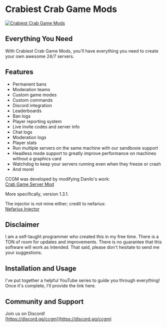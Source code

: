 
# Crabiest Crab Game Mods

[![Crabiest Crab Game Mods](https://i.ibb.co/RgrcnJz/ccgm-long-transparent-cropped-center-small.png)](https://nodesource.com/products/nsolid)

## Everything You Need

With Crabiest Crab Game Mods, you'll have everything you need to create your own awesome 24/7 servers.

## Features

- Permanent bans
- Moderation teams
- Custom game modes
- Custom commands
- Discord integration
- Leaderboards
- Ban logs
- Player reporting system
- Live invite codes and server info
- Chat logs
- Moderation logs
- Player stats
- Run multiple servers on the same machine with our sandboxie support
- Headless mode support to greatly improve performance on machines without a graphics card
- Watchdog to keep your servers running even when they freeze or crash
- And more!

CCGM was developed by modifying Danilo's work:</br>
[Crab Game Server Mod](https://github.com/Danilo1301/crab-game-server-mod)

More specifically, version 1.3.1.

The injector is not mine either; credit to nefarius:</br>
[Nefarius Injector](https://github.com/nefarius/Injector)

## Disclaimer

I am a self-taught programmer who created this in my free time. There is a TON of room for updates and improvements. There is no guarantee that this software will work as intended. That said, please don't hesitate to send me your suggestions.

## Installation and Usage

I've put together a helpful YouTube series to guide you through everything!</br>
Once it's complete, I'll provide the link here.

## Community and Support

Join us on Discord!</br>
[https://discord.gg/ccgm](https://discord.gg/ccgm)
